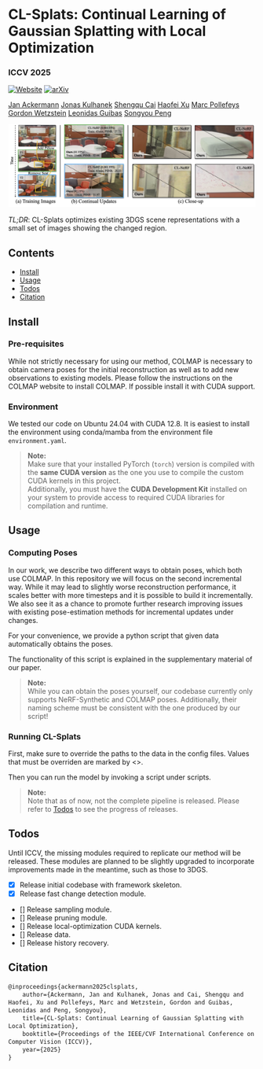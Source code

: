 # CL-Splats: Continual Learning of Gaussian Splatting with Local Optimization

###  ICCV 2025
[![Website](https://img.shields.io/badge/CL--Splats-%F0%9F%8C%90Website-purple?style=flat)](https://cl-splats.github.io/) [![arXiv](https://img.shields.io/badge/arXiv-2506.21117-b31b1b.svg)](https://arxiv.org/abs/2506.21117)


[Jan Ackermann](https://janackermann.info)
[Jonas Kulhanek](https://jkulhanek.com)
[Shengqu Cai](https://primecai.github.io)
[Haofei Xu](https://haofeixu.github.io)
[Marc Pollefeys](https://people.inf.ethz.ch/marc.pollefeys/)
[Gordon Wetzstein](https://stanford.edu/~gordonwz/)
[Leonidas Guibas](https://geometry.stanford.edu/?member=guibas)
[Songyou Peng](https://pengsongyou.github.io)

![CL-Splats Teaser Graphic](assets/cl-splats-teaser.png)

*TL;DR*: CL-Splats optimizes existing 3DGS scene representations with a small set of images showing the changed region.

## Contents
<!--ts-->
   * [Install](#install)
   * [Usage](#usage)
   * [Todos](#todos)
   * [Citation](#citation)
<!--te-->

## Install

### Pre-requisites
While not strictly necessary for using our method, COLMAP is necessary to obtain camera poses for the initial reconstruction as well as to add new observations to existing models.
Please follow the instructions on the COLMAP website to install COLMAP. If possible install it with CUDA support.
 
### Environment
We tested our code on Ubuntu 24.04 with CUDA 12.8. It is easiest to install the environment using conda/mamba from the environment file `environment.yaml`.

> **Note:**  
> Make sure that your installed PyTorch (`torch`) version is compiled with the **same CUDA version** as the one you use to compile the custom CUDA kernels in this project.  
> Additionally, you must have the **CUDA Development Kit** installed on your system to provide access to required CUDA libraries for compilation and runtime.


## Usage

### Computing Poses
In our work, we describe two different ways to obtain poses, which both use COLMAP. In this repository we will focus on the second incremental way. While it may lead to slightly worse reconstruction performance, it scales better with more timesteps and it is possible to build it incrementally. We also see it as a chance to promote further research improving issues with existing pose-estimation methods for incremental updates under changes.

For your convenience, we provide a python script that given data automatically obtains the poses.

The functionality of this script is explained in the supplementary material of our paper.

> **Note:**  
> While you can obtain the poses yourself, our codebase currently only supports NeRF-Synthetic and COLMAP poses. Additionally, their naming scheme must be consistent with the one produced by our script! 


### Running CL-Splats
First, make sure to override the paths to the data in the config files. Values that must be overriden are marked by <>.

Then you can run the model by invoking a script under scripts.
> **Note:**  
> Note that as of now, not the complete pipeline is released. Please refer to [Todos](#todos) to see the progress of releases.


## Todos
Until ICCV, the missing modules required to replicate our method will be released. These modules are planned to be slightly upgraded to incorporate improvements made in the meantime, such as those to 3DGS.

- [x] Release initial codebase with framework skeleton.
- [x] Release fast change detection module.
- [] Release sampling module.
- [] Release pruning module.
- [] Release local-optimization CUDA kernels.
- [] Release data.
- [] Release history recovery.

## Citation
```
@inproceedings{ackermann2025clsplats,
    author={Ackermann, Jan and Kulhanek, Jonas and Cai, Shengqu and Haofei, Xu and Pollefeys, Marc and Wetzstein, Gordon and Guibas, Leonidas and Peng, Songyou},
    title={CL-Splats: Continual Learning of Gaussian Splatting with Local Optimization},
    booktitle={Proceedings of the IEEE/CVF International Conference on Computer Vision (ICCV)},
    year={2025}
}
```